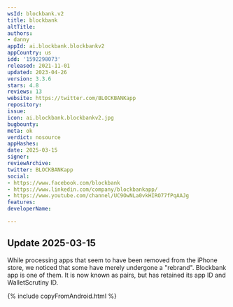 ```yaml
---
wsId: blockbank.v2
title: blockbank
altTitle: 
authors:
- danny
appId: ai.blockbank.blockbankv2
appCountry: us
idd: '1592298073'
released: 2021-11-01
updated: 2023-04-26
version: 3.3.6
stars: 4.8
reviews: 13
website: https://twitter.com/BLOCKBANKapp
repository: 
issue: 
icon: ai.blockbank.blockbankv2.jpg
bugbounty: 
meta: ok
verdict: nosource
appHashes: 
date: 2025-03-15
signer: 
reviewArchive: 
twitter: BLOCKBANKapp
social:
- https://www.facebook.com/blockbank
- https://www.linkedin.com/company/blockbankapp/
- https://www.youtube.com/channel/UC9OwNLa0vkHIRO77fPqAAJg
features: 
developerName: 

---
```


## Update 2025-03-15

While processing apps that seem to have been removed from the iPhone store, we noticed that some have merely undergone a "rebrand". Blockbank app is one of them. It is now known as pairs, but has retained its app ID and WalletScrutiny ID. 

{% include copyFromAndroid.html %}